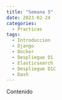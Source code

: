 ```yaml
---
title: "Semana 5"
date: 2023-02-24
categories:
  - Practicas
tags:
  - Introduccion
  - Django
  - Docker
  - Despliegue D1
  - Elasticsearch
  - Despliegue D1C
  - Dash
---
```


Contenido
